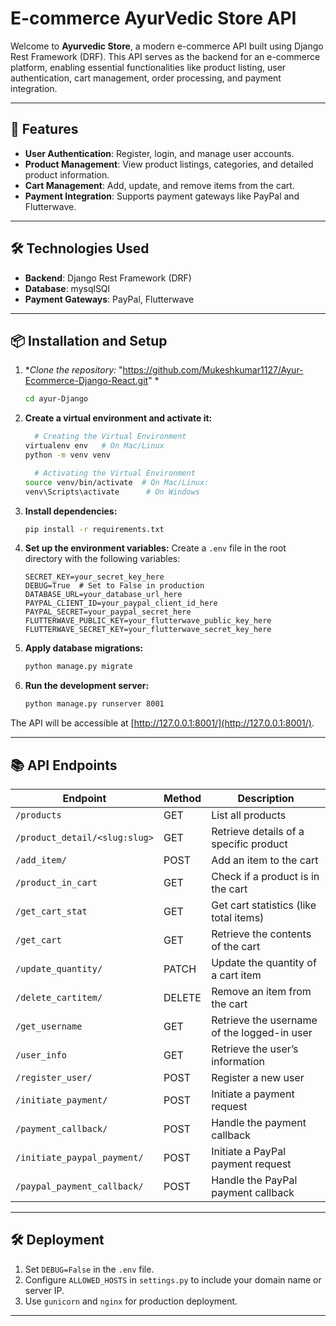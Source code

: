 #  E-commerce AyurVedic Store API

Welcome to **Ayurvedic Store**, a modern e-commerce API built using Django Rest Framework (DRF). This API serves as the backend for an e-commerce platform, enabling essential functionalities like product listing, user authentication, cart management, order processing, and payment integration.

---

## 🚀 **Features**
- **User Authentication**: Register, login, and manage user accounts.
- **Product Management**: View product listings, categories, and detailed product information.
- **Cart Management**: Add, update, and remove items from the cart.
- **Payment Integration**: Supports payment gateways like PayPal and Flutterwave.

---

## 🛠️ **Technologies Used**
- **Backend**: Django Rest Framework (DRF)
- **Database**: mysqlSQl
- **Payment Gateways**: PayPal, Flutterwave

---

## 📦 **Installation and Setup**

1. **Clone the repository:* "https://github.com/Mukeshkumar1127/Ayur-Ecommerce-Django-React.git" *
   ```bash
   cd ayur-Django
   ```

2. **Create a virtual environment and activate it:**
   ```bash
     # Creating the Virtual Environment
   virtualenv env   # On Mac/Linux
   python -m venv venv 

     # Activating the Virtual Environment
   source venv/bin/activate  # On Mac/Linux: 
   venv\Scripts\activate      # On Windows 
   ```

3. **Install dependencies:**
   ```bash
   pip install -r requirements.txt
   ```

4. **Set up the environment variables:**
   Create a `.env` file in the root directory with the following variables:
   ```env
   SECRET_KEY=your_secret_key_here
   DEBUG=True  # Set to False in production
   DATABASE_URL=your_database_url_here
   PAYPAL_CLIENT_ID=your_paypal_client_id_here
   PAYPAL_SECRET=your_paypal_secret_here
   FLUTTERWAVE_PUBLIC_KEY=your_flutterwave_public_key_here
   FLUTTERWAVE_SECRET_KEY=your_flutterwave_secret_key_here
   ```

5. **Apply database migrations:**
   ```bash
   python manage.py migrate
   ```

6. **Run the development server:**
   ```bash
   python manage.py runserver 8001
   ```

The API will be accessible at [http://127.0.0.1:8001/](http://127.0.0.1:8001/).

---

## 📚 **API Endpoints**

| **Endpoint**                  | **Method** | **Description**                         |
|-------------------------------|------------|-----------------------------------------|
| `/products`                    | GET        | List all products                       |
| `/product_detail/<slug:slug>`  | GET        | Retrieve details of a specific product  |
| `/add_item/`                   | POST       | Add an item to the cart                 |
| `/product_in_cart`             | GET        | Check if a product is in the cart       |
| `/get_cart_stat`               | GET        | Get cart statistics (like total items)  |
| `/get_cart`                    | GET        | Retrieve the contents of the cart       |
| `/update_quantity/`            | PATCH      | Update the quantity of a cart item      |
| `/delete_cartitem/`            | DELETE     | Remove an item from the cart            |
| `/get_username`                | GET        | Retrieve the username of the logged-in user |
| `/user_info`                   | GET        | Retrieve the user’s information        |
| `/register_user/`              | POST       | Register a new user                     |
| `/initiate_payment/`           | POST       | Initiate a payment request              |
| `/payment_callback/`           | POST       | Handle the payment callback             |
| `/initiate_paypal_payment/`    | POST       | Initiate a PayPal payment request       |
| `/paypal_payment_callback/`    | POST       | Handle the PayPal payment callback      |



---


## 🛠️ **Deployment**
1. Set `DEBUG=False` in the `.env` file.
2. Configure `ALLOWED_HOSTS` in `settings.py` to include your domain name or server IP.
3. Use `gunicorn` and `nginx` for production deployment.

---

